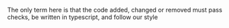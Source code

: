 The only term here is that the code added, changed or removed must pass checks, be written in typescript, and follow our style
